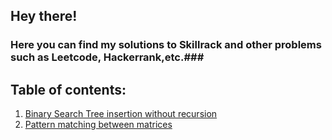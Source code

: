 ## Hey there!

### Here you can find my solutions to Skillrack and other problems such as Leetcode, Hackerrank,etc.###

## Table of contents:

1. [Binary Search Tree insertion without recursion](https://github.com/Afzal-dev2/Java_Programming/blob/master/BinarySearchTree.java)
2. [Pattern matching between matrices](https://github.com/Afzal-dev2/Java_Programming/blob/master/Transpose.java)
